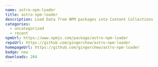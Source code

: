 ```yaml
---
name: astro-npm-loader
title: astro-npm-loader
description: Load Data from NPM packages into Content Collections
categories:
  - uncategorized
  - recent
npmUrl: https://www.npmjs.com/package/astro-npm-loader
repoUrl: https://github.com/gingerchew/astro-npm-loader
homepageUrl: https://github.com/gingerchew/astro-npm-loader
badge: new
downloads: 264
---
```

